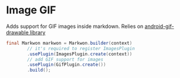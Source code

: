 # Image GIF

<LegacyWarning />

<MavenBadge :artifact="'image-gif'" />

Adds support for GIF images inside markdown. 
Relies on [android-gif-drawable library](https://github.com/koral--/android-gif-drawable)

```java
final Markwon markwon = Markwon.builder(context)
        // it's required to register ImagesPlugin
        .usePlugin(ImagesPlugin.create(context))
        // add GIF support for images
        .usePlugin(GifPlugin.create())
        .build();
```